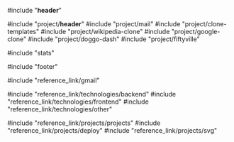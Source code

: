 #include "__header__"

#include "project/__header__"
#include "project/mail"
#include "project/clone-templates"
#include "project/wikipedia-clone"
#include "project/google-clone"
#include "project/doggo-dash"
#include "project/fiftyville"

#include "stats"

#include "footer"

#include "reference_link/gmail"

#include "reference_link/technologies/backend"
#include "reference_link/technologies/frontend"
#include "reference_link/technologies/other"

#include "reference_link/projects/projects"
#include "reference_link/projects/deploy"
#include "reference_link/projects/svg"

